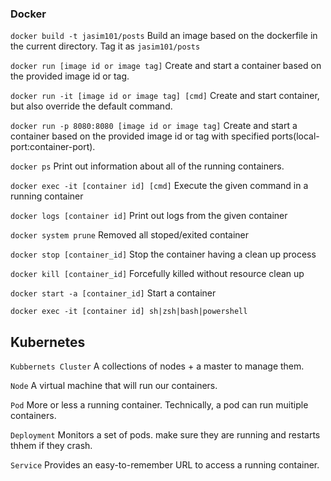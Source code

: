 ### Docker

`docker build -t jasim101/posts` Build an image based on the dockerfile in the current directory. Tag it as `jasim101/posts`

`docker run [image id or image tag]` Create and start a container based on the provided image id or tag.

`docker run -it [image id or image tag] [cmd]` Create and start container, but also override the default command.

`docker run -p 8080:8080 [image id or image tag]` Create and start a container based on the provided image id or tag with specified ports(local-port:container-port).

`docker ps` Print out information about all of the running containers.

`docker exec -it [container id] [cmd]` Execute the given command in a running container

`docker logs [container id]` Print out logs from the given container

`docker system prune` Removed all stoped/exited container

`docker stop [container_id]` Stop the container having a clean up process

`docker kill [container_id]` Forcefully killed without resource clean up

`docker start -a [container_id]` Start a container

`docker exec -it [container id] sh|zsh|bash|powershell`

## Kubernetes

`Kubbernets Cluster` A collections of nodes + a master to manage them.

`Node` A virtual machine that will run our containers.

`Pod` More or less a running container. Technically, a pod can run muitiple containers.

`Deployment` Monitors a set of pods. make sure they are running and restarts thhem if they crash.

`Service` Provides an easy-to-remember URL to access a running container.
